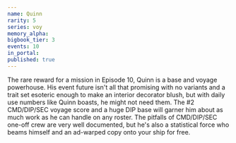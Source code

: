 ```yaml
---
name: Quinn
rarity: 5
series: voy
memory_alpha:
bigbook_tier: 3
events: 10
in_portal:
published: true
---
```


The rare reward for a mission in Episode 10, Quinn is a base and voyage powerhouse. His event future isn't all that promising with no variants and a trait set esoteric enough to make an interior decorator blush, but with daily use numbers like Quinn boasts, he might not need them. The #2 CMD/DIP/SEC voyage score and a huge DIP base will garner him about as much work as he can handle on any roster. The pitfalls of CMD/DIP/SEC one-off crew are very well documented, but he's also a statistical force who beams himself and an ad-warped copy onto your ship for free.
